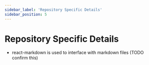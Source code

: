 ```yaml
---
sidebar_label: 'Repository Specific Details'
sidebar_position: 5
---
```

# Repository Specific Details

* react-markdown is used to interface with markdown files (TODO confirm this)